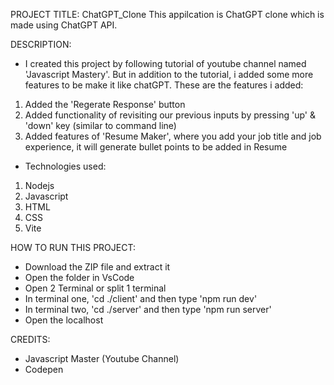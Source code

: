 PROJECT TITLE: ChatGPT_Clone
This appilcation is ChatGPT clone which is made using ChatGPT API. 

DESCRIPTION:

- I created this project by following tutorial of youtube channel named 'Javascript Mastery'. But in addition to the tutorial, i added some more features to be make it like 
chatGPT. These are the features i added: 

1. Added the 'Regerate Response' button
2. Added functionality of revisiting our previous inputs by pressing 'up' & 'down' key (similar to command line)
3. Added features of 'Resume Maker', where you add your job title and job experience, it will generate bullet points to be added in Resume

- Technologies used:
1. Nodejs
2. Javascript
3. HTML
4. CSS
5. Vite

HOW TO RUN THIS PROJECT:
- Download the ZIP file and extract it
- Open the folder in VsCode
- Open 2 Terminal or split 1 terminal
- In terminal one, 'cd ./client' and then type 'npm run dev'
- In terminal two, 'cd ./server' and then type 'npm run server'
- Open the localhost 


CREDITS:
- Javascript Master (Youtube Channel)
- Codepen
